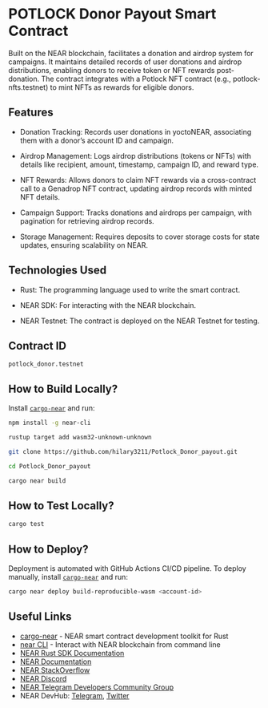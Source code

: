 #  POTLOCK Donor Payout  Smart Contract

Built on the NEAR blockchain, facilitates a donation and airdrop system for campaigns. It maintains detailed records of user donations and airdrop distributions, enabling donors to receive token or NFT rewards post-donation. The contract integrates with a Potlock NFT contract (e.g., potlock-nfts.testnet) to mint NFTs as rewards for eligible donors.


## Features
- Donation Tracking: Records user donations in yoctoNEAR, associating them with a donor’s account ID and campaign.

- Airdrop Management: Logs airdrop distributions (tokens or NFTs) with details like recipient, amount, timestamp, campaign ID, and reward type.

- NFT Rewards: Allows donors to claim NFT rewards via a cross-contract call to a Genadrop NFT contract, updating airdrop records with minted NFT details.

- Campaign Support: Tracks donations and airdrops per campaign, with pagination for retrieving airdrop records.

- Storage Management: Requires deposits to cover storage costs for state updates, ensuring scalability on NEAR.



## Technologies Used
- Rust: The programming language used to write the smart contract.

- NEAR SDK: For interacting with the NEAR blockchain.

- NEAR Testnet: The contract is deployed on the NEAR Testnet for testing.


## Contract ID
```
potlock_donor.testnet
```


## How to Build Locally?

Install [`cargo-near`](https://github.com/near/cargo-near) and run:

```bash
npm install -g near-cli
```

```bash
rustup target add wasm32-unknown-unknown
```

```bash
git clone https://github.com/hilary3211/Potlock_Donor_payout.git
```

```bash
cd Potlock_Donor_payout
```

```bash
cargo near build
```

## How to Test Locally?

```bash
cargo test
```


## How to Deploy?

Deployment is automated with GitHub Actions CI/CD pipeline.
To deploy manually, install [`cargo-near`](https://github.com/near/cargo-near) and run:

```bash
cargo near deploy build-reproducible-wasm <account-id>
```

## Useful Links

- [cargo-near](https://github.com/near/cargo-near) - NEAR smart contract development toolkit for Rust
- [near CLI](https://near.cli.rs) - Interact with NEAR blockchain from command line
- [NEAR Rust SDK Documentation](https://docs.near.org/sdk/rust/introduction)
- [NEAR Documentation](https://docs.near.org)
- [NEAR StackOverflow](https://stackoverflow.com/questions/tagged/nearprotocol)
- [NEAR Discord](https://near.chat)
- [NEAR Telegram Developers Community Group](https://t.me/neardev)
- NEAR DevHub: [Telegram](https://t.me/neardevhub), [Twitter](https://twitter.com/neardevhub)
